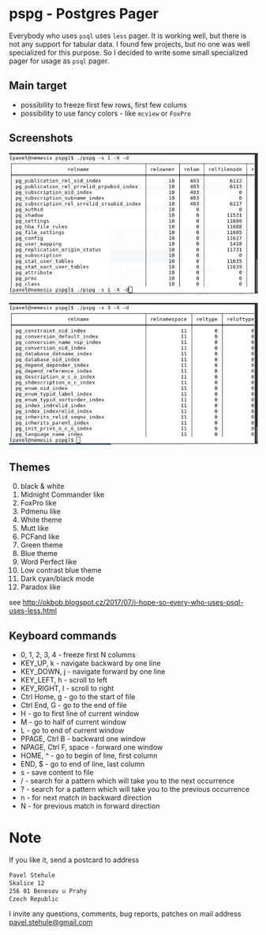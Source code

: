 # pspg - Postgres Pager

Everybody who uses `psql` uses `less` pager. It is working well, but there is not any support for tabular data. I found few projects, but no one was well specialized for this purpose. So I decided to write some small specialized pager for usage as `psql` pager.

## Main target
* possibility to freeze first few rows, first few colums
* possibility to use fancy colors - like `mcview` or `FoxPro`

## Screenshots
![Screenshot](screenshots/theme1.gif)

![Screenshot](screenshots/theme3.gif)

## Themes

0. black & white
1. Midnight Commander like
2. FoxPro like
3. Pdmenu like
4. White theme
5. Mutt like
6. PCFand like
7. Green theme
8. Blue theme
9. Word Perfect like
10. Low contrast blue theme
11. Dark cyan/black mode
12. Paradox like

see http://okbob.blogspot.cz/2017/07/i-hope-so-every-who-uses-psql-uses-less.html

## Keyboard commands

* 0, 1, 2, 3, 4 - freeze first N columns
* KEY_UP, k - navigate backward by one line
* KEY_DOWN, j - navigate forward by one line
* KEY_LEFT, h - scroll to left
* KEY_RIGHT, l - scroll to right
* Ctrl Home, g - go to the start of file
* Ctrl End, G - go to the end of file
* H - go to first line of current window
* M - go to half of current window
* L - go to end of current window
* PPAGE, Ctrl B - backward one window
* NPAGE, Ctrl F, space - forward one window
* HOME, ^ - go to begin of line, first column
* END, $ - go to end of line, last column
* s - save content to file
* / - search for a pattern which will take you to the next occurrence
* ? - search for a pattern which will take you to the previous occurrence
* n - for next match in backward direction
* N - for previous match in forward direction


# Note

If you like it, send a postcard to address

    Pavel Stehule
    Skalice 12
    256 01 Benesov u Prahy
    Czech Republic


I invite any questions, comments, bug reports, patches on mail address pavel.stehule@gmail.com

